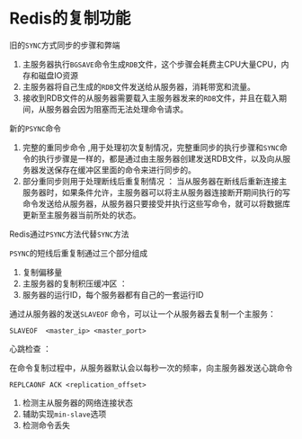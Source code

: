 # Redis的复制功能

旧的`SYNC`方式同步的步骤和弊端

1. 主服务器执行`BGSAVE`命令生成`RDB`文件，这个步骤会耗费主CPU大量CPU，内存和磁盘IO资源
2. 主服务器将自己生成的`RDB`文件发送给从服务器，消耗带宽和流量。
3. 接收到RDB文件的从服务器需要载入主服务器发来的`RDB`文件，并且在载入期间，从服务器会因为阻塞而无法处理命令请求。

新的`PSYNC`命令

1. 完整的重同步命令 ,用于处理初次复制情况，完整重同步的执行步骤和`SYNC`命令的执行步骤是一样的，都是通过由主服务器创建发送RDB文件，以及向从服务器发送保存在缓冲区里面的命令来进行同步的。
2. 部分重同步则用于处理断线后重复制情况 ： 当从服务器在断线后重新连接主服务器时，如果条件允许，主服务器可以将主从服务器连接断开期间执行的写命令发送给从服务器，从服务器只要接受并执行这些写命令，就可以将数据库更新至主服务器当前所处的状态。

Redis通过`PSYNC`方法代替`SYNC`方法

`PSYNC`的短线后重复制通过三个部分组成

1. 复制偏移量
2. 主服务器的复制积压缓冲区 ：
3. 服务器的运行ID，每个服务器都有自己的一套运行ID



通过从服务器的发送`SLAVEOF` 命令，可以让一个从服务器去复制一个主服务：

`SLAVEOF  <master_ip> <master_port>` 

心跳检查 ：

在命令复制过程中，从服务器默认会以每秒一次的频率，向主服务器发送心跳命令

`REPLCAONF ACK <replication_offset>`

1. 检测主从服务器的网络连接状态
2. 辅助实现`min-slave`选项
3. 检测命令丢失



